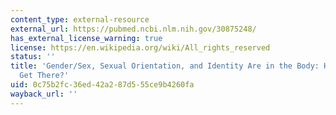```yaml
---
content_type: external-resource
external_url: https://pubmed.ncbi.nlm.nih.gov/30875248/
has_external_license_warning: true
license: https://en.wikipedia.org/wiki/All_rights_reserved
status: ''
title: 'Gender/Sex, Sexual Orientation, and Identity Are in the Body: How Did They
  Get There?'
uid: 0c75b2fc-36ed-42a2-87d5-55ce9b4260fa
wayback_url: ''
---
```

